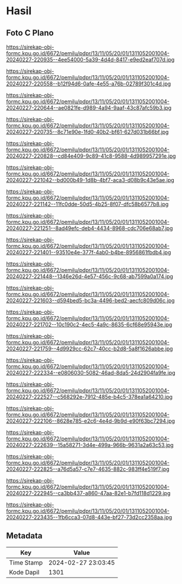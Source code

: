 # Hasil

## Foto C Plano

https://sirekap-obj-formc.kpu.go.id/6672/pemilu/pdpr/13/11/05/20/01/1311052001004-20240227-220935--4ee54000-5a39-4d4d-8417-e9ed2eaf707d.jpg

https://sirekap-obj-formc.kpu.go.id/6672/pemilu/pdpr/13/11/05/20/01/1311052001004-20240227-220558--b12f94d6-0afe-4e55-a76b-02789f301c4d.jpg

https://sirekap-obj-formc.kpu.go.id/6672/pemilu/pdpr/13/11/05/20/01/1311052001004-20240227-220644--ae0821fe-d989-4a94-9aaf-43c87afc59b3.jpg

https://sirekap-obj-formc.kpu.go.id/6672/pemilu/pdpr/13/11/05/20/01/1311052001004-20240227-220735--8c71e90e-1fd0-40b2-bf61-627d031b66bf.jpg

https://sirekap-obj-formc.kpu.go.id/6672/pemilu/pdpr/13/11/05/20/01/1311052001004-20240227-220828--cd84e409-9c89-41c8-9588-4d989957291e.jpg

https://sirekap-obj-formc.kpu.go.id/6672/pemilu/pdpr/13/11/05/20/01/1311052001004-20240227-221042--bd000b49-1d8b-4bf7-aca3-d08b9c43e5ae.jpg

https://sirekap-obj-formc.kpu.go.id/6672/pemilu/pdpr/13/11/05/20/01/1311052001004-20240227-221142--11fc0dde-50d5-4b25-8f07-dfc58b6577b8.jpg

https://sirekap-obj-formc.kpu.go.id/6672/pemilu/pdpr/13/11/05/20/01/1311052001004-20240227-221251--8ad49efc-deb4-4434-8968-cdc706e68ab7.jpg

https://sirekap-obj-formc.kpu.go.id/6672/pemilu/pdpr/13/11/05/20/01/1311052001004-20240227-221401--93510e4e-377f-4ab0-b4be-8956861fbdb4.jpg

https://sirekap-obj-formc.kpu.go.id/6672/pemilu/pdpr/13/11/05/20/01/1311052001004-20240227-221448--1346e26d-4e57-456c-9c68-ab7599a0a174.jpg

https://sirekap-obj-formc.kpu.go.id/6672/pemilu/pdpr/13/11/05/20/01/1311052001004-20240227-221603--d594bed5-bc3a-4496-bed2-aecfc809d06c.jpg

https://sirekap-obj-formc.kpu.go.id/6672/pemilu/pdpr/13/11/05/20/01/1311052001004-20240227-221702--10c190c2-4ec5-4a9c-8635-6cf68e95943e.jpg

https://sirekap-obj-formc.kpu.go.id/6672/pemilu/pdpr/13/11/05/20/01/1311052001004-20240227-221759--4d9929cc-62c7-40cc-b2d8-5a8f1626abbe.jpg

https://sirekap-obj-formc.kpu.go.id/6672/pemilu/pdpr/13/11/05/20/01/1311052001004-20240227-222334--e0806030-5082-46ad-8da5-24d2904fa9fe.jpg

https://sirekap-obj-formc.kpu.go.id/6672/pemilu/pdpr/13/11/05/20/01/1311052001004-20240227-222527--c568292e-7912-485e-b4c5-378ea1a64210.jpg

https://sirekap-obj-formc.kpu.go.id/6672/pemilu/pdpr/13/11/05/20/01/1311052001004-20240227-222106--8628e785-e2c6-4e4d-9b9d-e90f63bc7294.jpg

https://sirekap-obj-formc.kpu.go.id/6672/pemilu/pdpr/13/11/05/20/01/1311052001004-20240227-222639--15a58271-3d4e-499a-966b-9631a2a63c53.jpg

https://sirekap-obj-formc.kpu.go.id/6672/pemilu/pdpr/13/11/05/20/01/1311052001004-20240227-222825--a76d5a57-c7e7-4635-882c-983ff4e519f7.jpg

https://sirekap-obj-formc.kpu.go.id/6672/pemilu/pdpr/13/11/05/20/01/1311052001004-20240227-222945--ca3bb437-a860-47aa-82e1-b7fd118d1229.jpg

https://sirekap-obj-formc.kpu.go.id/6672/pemilu/pdpr/13/11/05/20/01/1311052001004-20240227-223435--1fb6cca3-07d8-443e-bf27-73d2cc2358aa.jpg


## Metadata

| Key        | Value               |
| ---------- | ------------------- |
| Time Stamp | 2024-02-27 23:03:45 |
| Kode Dapil | 1301                |



